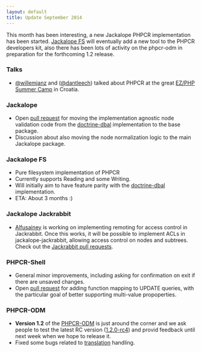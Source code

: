 ```yaml
---
layout: default
title: Update September 2014
---
```


This month has been interesting, a new Jackalope PHPCR implementation has been started.
[Jackalope FS](https://github.com/dantleech/jackalope-fs) will eventually add
a new tool to the PHPCR developers kit, also there has been lots of activity on the phpcr-odm in
preparation for the forthcoming 1.2 release.

### Talks

- [@willemjanz](https://twitter.com/willemjanz) and
  ([@dantleech](https://twitter.com/dantleech)) talked about PHPCR at the great
  [EZ/PHP Summer Camp](http://2014.ezsummercamp.com/Programme) in Croatia.

### Jackalope

- Open [pull request](https://github.com/jackalope/jackalope/pull/245) for moving the implementation
  agnostic node validation code from the [doctrine-dbal](https://github.com/jackalope/jackalope-doctrine-dbal)
  implementation to the base package.
- Discussion about also moving the node normalization logic to the main Jackalope package.

### Jackalope FS

- Pure filesystem implementation of PHPCR
- Currently supports Reading and some Writing.
- Will initially aim to have feature parity with the [doctrine-dbal](https://github.com/jackalope/jackalope-doctrine-dbal) implementation.
- ETA: About 3 months :)

### Jackalope Jackrabbit

* [Alfusainey](https://github.com/Alfusainey) is working on implementing remoting for access control in Jackrabbit. Once this works, it will be possible to implement ACLs in jackalope-jackrabbit, allowing access control on nodes and subtrees. Check out the [Jackrabbit pull requests](https://github.com/apache/jackrabbit/pulls).

### PHPCR-Shell

- General minor improvements, including asking for confirmation on exit if there are unsaved changes.
- Open [pull request](https://github.com/phpcr/phpcr-shell/pull/90) for adding
  function mapping to UPDATE queries, with the particular goal of better
  supporting multi-value propoperties.

### PHPCR-ODM

- **Version 1.2** of the [PHPCR-ODM](https://github.com/doctrine/phpcr-odm) is just around the corner and we ask people to test the latest RC version ([1.2.0-rc4](https://packagist.org/packages/doctrine/phpcr-odm#1.2.0-rc4)) and provid feedback until next week when we hope to release it.
- Fixed some bugs related to [translation](https://github.com/doctrine/phpcr-odm/pull/566) handling.
